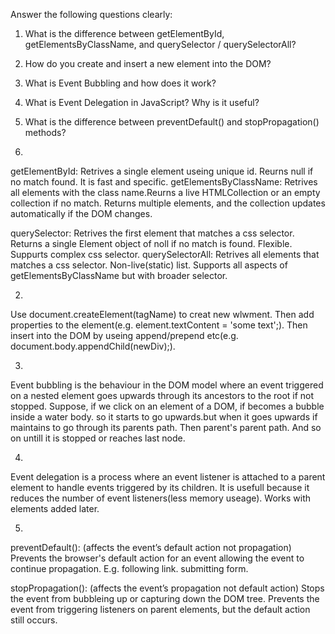 Answer the following questions clearly:
1. What is the difference between getElementById, getElementsByClassName, and querySelector / querySelectorAll?
2. How do you create and insert a new element into the DOM?
3. What is Event Bubbling and how does it work?
4. What is Event Delegation in JavaScript? Why is it useful?
5. What is the difference between preventDefault() and stopPropagation() methods?



1.
getElementById: Retrives a single element useing unique id. Reurns null if no match found. It is fast and specific.
getElementsByClassName: Retrives all elements with the class name.Reurns a live HTMLCollection or an empty collection if no match. Returns multiple elements, and the collection updates automatically if the DOM changes.

querySelector: Retrives the first element that matches a css selector. Returns a single Element object of noll if no match is found. Flexible. Suppurts complex css selector.
querySelectorAll: Retrives all elements that matches a css selector. Non-live(static) list. Supports all aspects of getElementsByClassName but with broader selector.




2.
Use document.createElement(tagName) to creat new wlwment. Then add properties to the element(e.g. element.textContent = 'some text';). Then insert into the DOM by useing append/prepend etc(e.g. document.body.appendChild(newDiv);). 


3.
Event bubbling is the behaviour in the DOM model where an event triggered on a nested element goes upwards through its ancestors to the root if not stopped.
Suppose, if we click on an element of a DOM, if becomes a bubble inside a water body. so it starts to go upwards.but when it goes upwards if maintains to go through its parents path. Then parent's parent path. And so on untill it is stopped or reaches last node.

4.
Event delegation is a process where an event listener is attached to a parent element to handle events triggered by its children.
It is usefull because it reduces the number of event listeners(less memory useage). Works with elements added later.

5.
preventDefault(): (affects the event’s default action not propagation) Prevents the browser's default action for an event allowing the event to continue propagation. E.g. following link. submitting form.

stopPropagation(): (affects the event’s propagation not default action) Stops the event from bubbleing up or capturing down the DOM tree. Prevents the event from triggering listeners on parent elements, but the default action still occurs.


